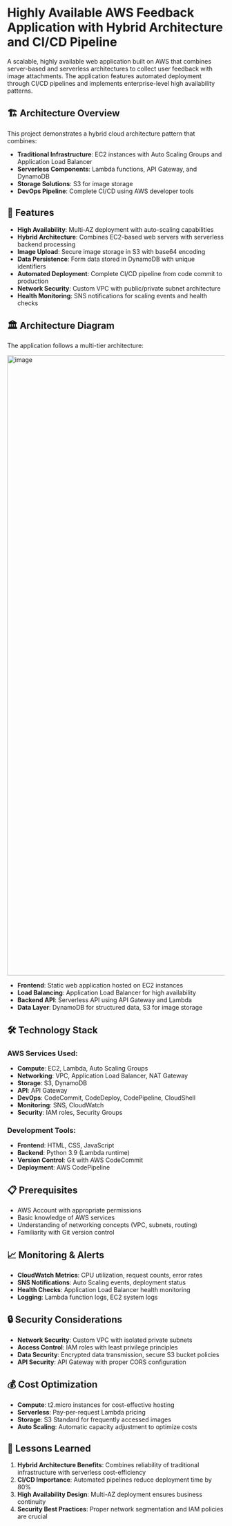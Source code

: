 # Highly Available AWS Feedback Application with Hybrid Architecture and CI/CD Pipeline

A scalable, highly available web application built on AWS that combines server-based and serverless architectures to collect user feedback with image attachments. The application features automated deployment through CI/CD pipelines and implements enterprise-level high availability patterns.

## 🏗️ Architecture Overview

This project demonstrates a hybrid cloud architecture pattern that combines:
- **Traditional Infrastructure**: EC2 instances with Auto Scaling Groups and Application Load Balancer
- **Serverless Components**: Lambda functions, API Gateway, and DynamoDB
- **Storage Solutions**: S3 for image storage
- **DevOps Pipeline**: Complete CI/CD using AWS developer tools

## 🚀 Features

- **High Availability**: Multi-AZ deployment with auto-scaling capabilities
- **Hybrid Architecture**: Combines EC2-based web servers with serverless backend processing
- **Image Upload**: Secure image storage in S3 with base64 encoding
- **Data Persistence**: Form data stored in DynamoDB with unique identifiers
- **Automated Deployment**: Complete CI/CD pipeline from code commit to production
- **Network Security**: Custom VPC with public/private subnet architecture
- **Health Monitoring**: SNS notifications for scaling events and health checks

## 🏛️ Architecture Diagram

The application follows a multi-tier architecture:

<img width="1766" height="1434" alt="image" src="https://github.com/user-attachments/assets/90fdbe14-385e-4d9c-a2ad-ee75c26572dc" />


- **Frontend**: Static web application hosted on EC2 instances
- **Load Balancing**: Application Load Balancer for high availability
- **Backend API**: Serverless API using API Gateway and Lambda
- **Data Layer**: DynamoDB for structured data, S3 for image storage

## 🛠️ Technology Stack

### AWS Services Used:
- **Compute**: EC2, Lambda, Auto Scaling Groups
- **Networking**: VPC, Application Load Balancer, NAT Gateway
- **Storage**: S3, DynamoDB
- **API**: API Gateway
- **DevOps**: CodeCommit, CodeDeploy, CodePipeline, CloudShell
- **Monitoring**: SNS, CloudWatch
- **Security**: IAM roles, Security Groups

### Development Tools:
- **Frontend**: HTML, CSS, JavaScript
- **Backend**: Python 3.9 (Lambda runtime)
- **Version Control**: Git with AWS CodeCommit
- **Deployment**: AWS CodePipeline

## 📋 Prerequisites

- AWS Account with appropriate permissions
- Basic knowledge of AWS services
- Understanding of networking concepts (VPC, subnets, routing)
- Familiarity with Git version control

## 📈 Monitoring & Alerts

- **CloudWatch Metrics**: CPU utilization, request counts, error rates
- **SNS Notifications**: Auto Scaling events, deployment status
- **Health Checks**: Application Load Balancer health monitoring
- **Logging**: Lambda function logs, EC2 system logs

## 🔒 Security Considerations

- **Network Security**: Custom VPC with isolated private subnets
- **Access Control**: IAM roles with least privilege principles
- **Data Security**: Encrypted data transmission, secure S3 bucket policies
- **API Security**: API Gateway with proper CORS configuration

## 💰 Cost Optimization

- **Compute**: t2.micro instances for cost-effective hosting
- **Serverless**: Pay-per-request Lambda pricing
- **Storage**: S3 Standard for frequently accessed images
- **Auto Scaling**: Automatic capacity adjustment to optimize costs


## 📝 Lessons Learned

1. **Hybrid Architecture Benefits**: Combines reliability of traditional infrastructure with serverless cost-efficiency
2. **CI/CD Importance**: Automated pipelines reduce deployment time by 80%
3. **High Availability Design**: Multi-AZ deployment ensures business continuity
4. **Security Best Practices**: Proper network segmentation and IAM policies are crucial

